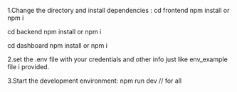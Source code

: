 1.Change the directory and install dependencies :
   cd frontend
   npm install or npm i

   cd backend
   npm install or npm i

   cd dashboard
   npm install or npm i


2.set the .env file with your credentials and other info just like env_example file i provided.

3.Start the development environment:
   npm run dev // for all

